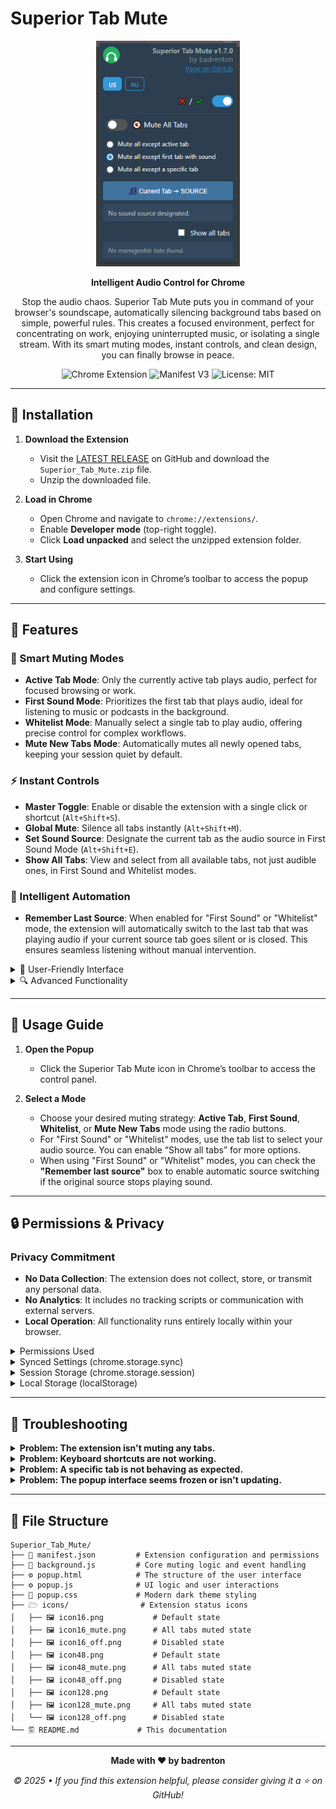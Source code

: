 # Superior Tab Mute

<div align="center">
   <img src="https://raw.githubusercontent.com/le0booba/Superior_Tab_Mute/refs/heads/main/screen-popup_options.png" alt="Superior Tab Mute Screenshot" width="230"/>

   **Intelligent Audio Control for Chrome**

   Stop the audio chaos. Superior Tab Mute puts you in command of your browser's soundscape, automatically silencing background tabs based on simple, powerful rules. This creates a focused environment, perfect for concentrating on work, enjoying uninterrupted music, or    isolating a single stream. With its smart muting modes, instant controls, and clean design, you can finally browse in peace.

   ![Chrome Extension](https://img.shields.io/badge/Chrome-Extension-blue?logo=googlechrome)
   ![Manifest V3](https://img.shields.io/badge/Manifest-V3-brightgreen)
   ![License: MIT](https://img.shields.io/badge/License-MIT-blue.svg)
</div>

---

## 🚀 Installation

1.  **Download the Extension**
    -   Visit the [LATEST RELEASE](https://github.com/le0booba/Superior_Tab_Mute/releases/latest) on GitHub and download the `Superior_Tab_Mute.zip` file.
    -   Unzip the downloaded file.

2.  **Load in Chrome**
    -   Open Chrome and navigate to `chrome://extensions/`.
    -   Enable **Developer mode** (top-right toggle).
    -   Click **Load unpacked** and select the unzipped extension folder.

3.  **Start Using**
    -   Click the extension icon in Chrome’s toolbar to access the popup and configure settings.

---

## 🌟 Features

### 🎯 Smart Muting Modes

-   **Active Tab Mode**: Only the currently active tab plays audio, perfect for focused browsing or work.
-   **First Sound Mode**: Prioritizes the first tab that plays audio, ideal for listening to music or podcasts in the background.
-   **Whitelist Mode**: Manually select a single tab to play audio, offering precise control for complex workflows.
-   **Mute New Tabs Mode**: Automatically mutes all newly opened tabs, keeping your session quiet by default.

### ⚡ Instant Controls

-   **Master Toggle**: Enable or disable the extension with a single click or shortcut (`Alt+Shift+S`).
-   **Global Mute**: Silence all tabs instantly (`Alt+Shift+M`).
-   **Set Sound Source**: Designate the current tab as the audio source in First Sound Mode (`Alt+Shift+E`).
-   **Show All Tabs**: View and select from all available tabs, not just audible ones, in First Sound and Whitelist modes.

### 🧠 Intelligent Automation

-   **Remember Last Source**: When enabled for "First Sound" or "Whitelist" mode, the extension will automatically switch to the last tab that was playing audio if your current source tab goes silent or is closed. This ensures seamless listening without manual intervention.

<details>
<summary>🎨 User-Friendly Interface</summary>

-   **Dynamic Status Icons**: The extension icon changes to reflect the current state (active, muted, or disabled).
-   **Real-Time Tab List**: Displays tabs with audio or all tabs, complete with favicons and full title previews on hover.
-   **Bilingual Support**: Instantly switch between English and Russian via the popup’s language buttons.
-   **Modern Dark Theme**: A sleek, eye-friendly design suitable for any environment.

</details>

<details>
<summary>🔍 Advanced Functionality</summary>

-   **Persistent & Synced Settings**: Core preferences sync across devices using your Chrome account.
-   **Safe Handling**: Automatically ignores Chrome system pages (`chrome://`) and other extensions to prevent conflicts.
-   **Error Recovery**: Intelligently handles closed tabs by clearing their status and automatically updating muting rules.

</details>

---

## 📖 Usage Guide

1.  **Open the Popup**
    -   Click the Superior Tab Mute icon in Chrome’s toolbar to access the control panel.

2.  **Select a Mode**
    -   Choose your desired muting strategy: **Active Tab**, **First Sound**, **Whitelist**, or **Mute New Tabs** mode using the radio buttons.
    -   For "First Sound" or "Whitelist" modes, use the tab list to select your audio source. You can enable “Show all tabs” for more options.
    -   When using "First Sound" or "Whitelist" modes, you can check the **"Remember last source"** box to enable automatic source switching if the original source stops playing sound.

---

## 🔒 Permissions & Privacy

### Privacy Commitment

-   **No Data Collection**: The extension does not collect, store, or transmit any personal data.
-   **No Analytics**: It includes no tracking scripts or communication with external servers.
-   **Local Operation**: All functionality runs entirely locally within your browser.

<details>
<summary>Permissions Used</summary>

-   **`tabs`**: Required to detect which tabs are playing audio, read their titles/favicons for the UI, and apply muting rules.
-   **`storage`**: Used to save user preferences locally for a consistent experience across browser sessions.

</details>

<details>
<summary>Synced Settings (chrome.storage.sync)</summary>

-   Settings stored in your Google account and synchronized across devices where you are signed into Chrome.
-   **`isExtensionEnabled`** (true/false): Controls whether the extension is active.
-   **`mode`** ('active', 'first-sound', 'whitelist', 'mute-new'): Defines the active muting mode.
-   **`isAllMuted`** (true/false): Toggles the global mute state for all tabs.
-   **`rememberLastTab`** (true/false): Remembers the preference for the "Remember Last Source" feature.
-   *Purpose*: Ensures your core preferences are consistent across all your devices.

</details>

<details>
<summary>Session Storage (chrome.storage.session)</summary>

-   Temporary settings that are cleared when the browser is closed.
-   **`firstAudibleTabId`** (tab ID): Tracks the designated audio source tab in "First Sound Mode".
-   **`whitelistedTabId`** (tab ID): Tracks the user-selected tab in "Whitelist Mode".
-   **`audibleHistory`** (array of tab IDs): Keeps a short history of tabs that have recently played audio, used by the "Remember Last Source" feature.
-   *Purpose*: Tab IDs are unique to each browser session and would be invalid across devices or after a restart, making session storage the ideal choice.

</details>

<details>
<summary>Local Storage (localStorage)</summary>

-   Settings that are persistent on the device but are not synced across accounts.
-   **`stm_lang`** ('en'/'ru'): Remembers the language preference for the interface.
-   **`showAllTabsFirstSound`** ('true'/'false'): Remembers the "Show all tabs" checkbox state for First Sound Mode.
-   **`showAllTabsWhitelist`** ('true'/'false'): Remembers the "Show all tabs" checkbox state for Whitelist Mode.
-   *Purpose*: Allows for device-specific UI preferences, such as having different settings on your work and home computers.

</details>

---

## 🔧 Troubleshooting

<details>
<summary><strong>Problem: The extension isn't muting any tabs.</strong></summary>
<blockquote>

- **Check the Master Toggle**: Ensure the main toggle switch (❌ / ✔️) in the popup is enabled (✔️).
- **Check Global Mute**: Make sure the "Mute All Tabs" switch is not overriding your selected mode.
- **Reload the Extension**: Go to `chrome://extensions/`, find Superior Tab Mute, and click the refresh icon.
- **Restart Chrome**: A simple restart can resolve temporary issues.

</blockquote>
</details>

<details>
<summary><strong>Problem: Keyboard shortcuts are not working.</strong></summary>
<blockquote>

- This is usually caused by a conflict with another extension or a Chrome internal shortcut.
- **Solution**: Navigate to `chrome://extensions/shortcuts`. Find Superior Tab Mute and check if any of its shortcuts have a conflict warning. You can re-assign the shortcut to a different key combination on this page.

</blockquote>
</details>

<details>
<summary><strong>Problem: A specific tab is not behaving as expected.</strong></summary>
<blockquote>

- **Verify the Mode**: Double-check which mode is active. The behavior depends entirely on it.
- **Re-select the Source**: In "Whitelist" or "First Sound" mode, try re-selecting the desired tab from the list. In "First Sound" mode, you can also use the **🎵 Current Tab 🠆 SOURCE** button to force an update.
- **Reload the Tab**: The specific web page might be in an unusual state. Reloading the tab (F5 or Ctrl+R) often fixes this.

</blockquote>
</details>

<details>
<summary><strong>Problem: The popup interface seems frozen or isn't updating.</strong></summary>
<blockquote>

- **Re-open the Popup**: Simply click outside the popup to close it, then click the extension icon again.
- **Reload the Extension**: If re-opening doesn't work, a full reload of the extension from `chrome://extensions/` will reset its state.

</blockquote>
</details>

---

## 📁 File Structure

```
Superior_Tab_Mute/
├── 📑 manifest.json         # Extension configuration and permissions
├── 🔧 background.js         # Core muting logic and event handling
├── ⚙️ popup.html            # The structure of the user interface
├── ⚙️ popup.js              # UI logic and user interactions
├── 🎨 popup.css             # Modern dark theme styling
├── 🗁 icons/                # Extension status icons
│   ├── 🖼️ icon16.png           # Default state
│   ├── 🖼️ icon16_mute.png      # All tabs muted state
│   ├── 🖼️ icon16_off.png       # Disabled state
│   ├── 🖼️ icon48.png           # Default state
│   ├── 🖼️ icon48_mute.png      # All tabs muted state
│   ├── 🖼️ icon48_off.png       # Disabled state
│   ├── 🖼️ icon128.png          # Default state
│   ├── 🖼️ icon128_mute.png     # All tabs muted state
│   └── 🖼️ icon128_off.png      # Disabled state
└── 🖺 README.md             # This documentation
```

---

<div align="center">
   
  **Made with ❤️ by badrenton**
  
  *© 2025 • If you find this extension helpful, please consider giving it a ⭐ on GitHub!*
</div>
